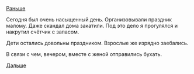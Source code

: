[Раньше](2017.10.27.md)

Сегодня был очень насыщенный день. Организовывали праздник малому.
Даже скандал дома закатили. Под это дело я прогулялся и накрутил счётчик с запасом.

Дети остались довольны праздником. Взрослые же изрядно заебались.

В связи с чем, вечером, вместе с женой отправились бухать.

[Дальше](2017.10.29.md)